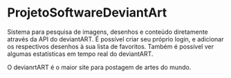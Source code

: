 # ProjetoSoftwareDeviantArt

Sistema para pesquisa de imagens, desenhos e conteúdo diretamente através da API do deviantART.
É possível criar seu próprio login, e adicionar os respectivos desenhos à sua lista de favoritos.
Também é possível ver algumas estatísticas em tempo real do deviantART.

O devianrtART é o maior site para postagem de artes do mundo.

